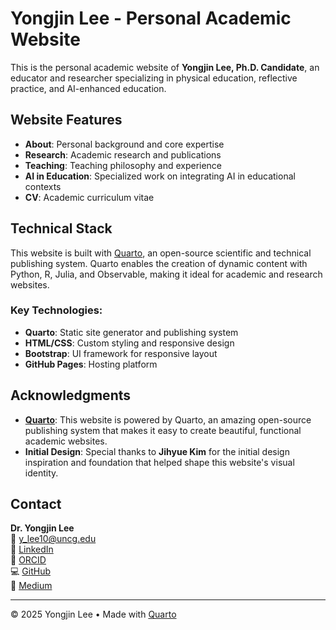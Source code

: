 # Yongjin Lee - Personal Academic Website

This is the personal academic website of **Yongjin Lee, Ph.D. Candidate**, an educator and researcher specializing in physical education, reflective practice, and AI-enhanced education.

## Website Features

- **About**: Personal background and core expertise
- **Research**: Academic research and publications
- **Teaching**: Teaching philosophy and experience
- **AI in Education**: Specialized work on integrating AI in educational contexts
- **CV**: Academic curriculum vitae

## Technical Stack

This website is built with [Quarto](https://quarto.org), an open-source scientific and technical publishing system. Quarto enables the creation of dynamic content with Python, R, Julia, and Observable, making it ideal for academic and research websites.

### Key Technologies:
- **Quarto**: Static site generator and publishing system
- **HTML/CSS**: Custom styling and responsive design
- **Bootstrap**: UI framework for responsive layout
- **GitHub Pages**: Hosting platform

## Acknowledgments

- **[Quarto](https://quarto.org)**: This website is powered by Quarto, an amazing open-source publishing system that makes it easy to create beautiful, functional academic websites.
- **Initial Design**: Special thanks to **Jihyue Kim** for the initial design inspiration and foundation that helped shape this website's visual identity.

## Contact

**Dr. Yongjin Lee**  
📧 y_lee10@uncg.edu  
🔗 [LinkedIn](https://www.linkedin.com/in/yongjin-lee-973273258/)  
🔬 [ORCID](https://orcid.org/0000-0001-6301-7203)  
💻 [GitHub](https://github.com/Yongjin-L)  
📝 [Medium](https://medium.com/@yongjinL)

---

© 2025 Yongjin Lee • Made with [Quarto](https://quarto.org)

